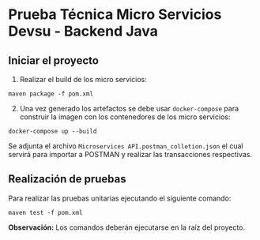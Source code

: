 # Prueba Técnica Micro Servicios Devsu - Backend Java

## Iniciar el proyecto
1. Realizar el build de los micro servicios:
```
maven package -f pom.xml
```
2. Una vez generado los artefactos se debe usar `docker-compose` para construir la imagen con los contenedores de los micro servicios:

```
docker-compose up --build
```

Se adjunta el archivo `Microservices API.postman_colletion.json` el cual servirá para importar a POSTMAN y realizar las transacciones respectivas.

## Realización de pruebas
Para realizar las pruebas unitarias ejecutando el siguiente comando:
```
maven test -f pom.xml
```

**Observación:** Los comandos deberán ejecutarse en la raíz del proyecto.